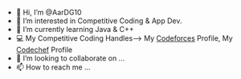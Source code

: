 - 👋 Hi, I’m @AarDG10
- 👀 I’m interested in Competitive Coding & App Dev.
- 🌱 I’m currently learning Java & C++
- 💻 My Competitive Coding Handles--> My [Codeforces](https://codeforces.com/profile/aarol.dsouza) Profile, My [Codechef](https://www.codechef.com/users/getes07) Profile
- 💞️ I’m looking to collaborate on ...
- 📫 How to reach me ...

<!---
AarDG10/AarDG10 is a ✨ special ✨ repository because its `README.md` (this file) appears on your GitHub profile.
You can click the Preview link to take a look at your changes.
--->
